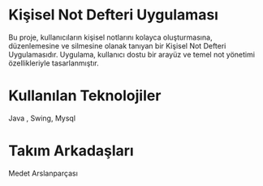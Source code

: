 # Kişisel Not Defteri Uygulaması

Bu proje, kullanıcıların kişisel notlarını kolayca oluşturmasına, düzenlemesine ve silmesine olanak tanıyan bir Kişisel Not Defteri Uygulamasıdır. Uygulama, kullanıcı dostu bir arayüz ve temel not yönetimi özellikleriyle tasarlanmıştır.

# Kullanılan Teknolojiler
Java , Swing,
Mysql

# Takım Arkadaşları
Medet Arslanparçası


